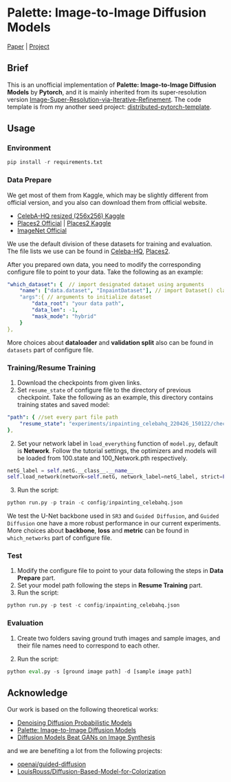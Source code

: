 # Palette: Image-to-Image Diffusion Models

[Paper](https://arxiv.org/pdf/2111.05826.pdf ) |  [Project](https://iterative-refinement.github.io/palette/ )

## Brief

This is an unofficial implementation of **Palette: Image-to-Image Diffusion Models** by **Pytorch**, and it is mainly inherited from its super-resolution version [Image-Super-Resolution-via-Iterative-Refinement](https://github.com/Janspiry/Image-Super-Resolution-via-Iterative-Refinement). The code template is from my another seed project: [distributed-pytorch-template](https://github.com/Janspiry/distributed-pytorch-template).

## Usage
### Environment
```python
pip install -r requirements.txt
```

### Data Prepare

We get most of them from Kaggle, which may be slightly different from official  version, and you also can download them from official website.
- [CelebA-HQ resized (256x256) Kaggle](https://www.kaggle.com/datasets/badasstechie/celebahq-resized-256x256)
- [Places2 Official](http://places2.csail.mit.edu/download.html) | [Places2 Kaggle](https://www.kaggle.com/datasets/nickj26/places2-mit-dataset?resource=download)
- [ImageNet Official](https://www.image-net.org/download.php)

We use the default division of these datasets for training and evaluation. The file lists we use can be found in [Celeba-HQ](https://drive.google.com/drive/folders/1-ym2Mi2jVKdWmWYKJ_L2TWXjUQh8z7H-?usp=sharing), [Places2](https://drive.google.com/drive/folders/11Qj2MtRfiD7LbKEveYwOLaiX62lm_2ww?usp=sharing).

After you prepared own data, you need to modify the corresponding configure file to point to your data. Take the following as an example:

```yaml
"which_dataset": {  // import designated dataset using arguments 
    "name": ["data.dataset", "InpaintDataset"], // import Dataset() class
    "args":{ // arguments to initialize dataset
    	"data_root": "your data path",
    	"data_len": -1,
    	"mask_mode": "hybrid"
    } 
},
```

More choices about **dataloader** and **validation split** also can be found in `datasets`  part of configure file.

### Training/Resume Training
1. Download the checkpoints from given links.
1. Set `resume_state` of configure file to the directory of previous checkpoint. Take the following as an example, this directory contains training states and saved model:

```yaml
"path": { //set every part file path
	"resume_state": "experiments/inpainting_celebahq_220426_150122/checkpoint/100" 
},
```
2. Set your network label in `load_everything` function of `model.py`, default is **Network**. Follow the tutorial settings, the optimizers and models will be loaded from 100.state and 100_Network.pth respectively.

```python
netG_label = self.netG.__class__.__name__
self.load_network(network=self.netG, network_label=netG_label, strict=False)
```

3. Run the script:

```python
python run.py -p train -c config/inpainting_celebahq.json
```

We test the U-Net backbone used in `SR3` and `Guided Diffusion`,  and `Guided Diffusion` one have a more robust performance in our current experiments.  More choices about **backbone**, **loss** and **metric** can be found in `which_networks`  part of configure file.

### Test

1. Modify the configure file to point to your data following the steps in **Data Prepare** part.
2. Set your model path following the steps in **Resume Training** part.
3. Run the script:
```python
python run.py -p test -c config/inpainting_celebahq.json
```

### Evaluation
1. Create two folders saving ground truth images and sample images, and their file names need to correspond to each other.

2. Run the script:

```python
python eval.py -s [ground image path] -d [sample image path]
```



## Acknowledge
Our work is based on the following theoretical works:
- [Denoising Diffusion Probabilistic Models](https://arxiv.org/pdf/2006.11239.pdf)
- [Palette: Image-to-Image Diffusion Models](https://arxiv.org/pdf/2111.05826.pdf)
- [Diffusion Models Beat GANs on Image Synthesis](https://arxiv.org/abs/2105.05233)

and we are benefiting a lot from the following projects:
- [openai/guided-diffusion](https://github.com/openai/guided-diffusion)
- [LouisRouss/Diffusion-Based-Model-for-Colorization](https://github.com/LouisRouss/Diffusion-Based-Model-for-Colorization)
